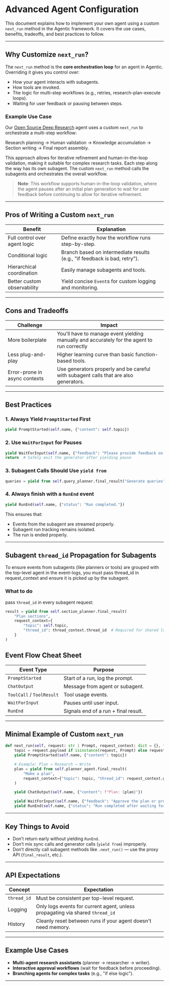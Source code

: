 # Advanced Agent Configuration

This document explains how to implement your own agent using a custom `next_run` method in the Agentic framework. It covers the use cases, benefits, tradeoffs, and best practices to follow.

---

## Why Customize `next_run`?

The `next_run` method is the **core orchestration loop** for an agent in Agentic. Overriding it gives you control over:

- How your agent interacts with subagents.
- How tools are invoked.
- The logic for multi-step workflows (e.g., retries, research-plan-execute loops).
- Waiting for user feedback or pausing between steps.

### Example Use Case 
Our [Open Source Deep Research](https://github.com/supercog-ai/agentic/blob/main/examples/deep_research/oss_deep_research.py) agent uses a custom `next_run` to orchestrate a multi-step workflow:

Research planning → Human validation → Knowledge accumulation → Section writing → Final report assembly.

This approach allows for iterative refinement and human-in-the-loop validation, making it suitable for complex research tasks. Each step along the way has its own subagent. The custom `next_run` method calls the subagents and orchestrates the overall workflow.

> **Note**: This workflow supports human-in-the-loop validation, where the agent pauses after an initial plan generation to wait for user feedback before continuing to allow for iterative refinement.

---

## Pros of Writing a Custom `next_run`

| Benefit                            | Explanation                           |
|------------------------------------|-------------------------------------------|
| Full control over agent logic      | Define exactly how the workflow runs step-by-step. |
| Conditional logic                  | Branch based on intermediate results (e.g., "if feedback is bad, retry"). |
| Hierarchical coordination          | Easily manage subagents and tools.        |
| Better custom observability        | Yield concise `Event`s for custom logging and monitoring. |

---

## Cons and Tradeoffs

| Challenge                          | Impact                                |
|------------------------------------|-------------------------------------------|
| More boilerplate                   | You'll have to manage event yielding manually and accurately for the agent to run correctly |
| Less plug-and-play                 | Higher learning curve than basic function-based tools. |
| Error-prone in async contexts      | Use generators properly and be careful with subagent calls that are also generators. |

---

## Best Practices

### 1. Always Yield `PromptStarted` First
```python
yield PromptStarted(self.name, {"content": self.topic})
```

### 2. Use `WaitForInput` for Pauses
```python
yield WaitForInput(self.name, {"feedback": "Please provide feedback on the plan."})
return  # Safely exit the generator after yielding pause
```

### 3. Subagent Calls Should Use `yield from`
```python
queries = yield from self.query_planner.final_result("Generate queries", request_context={...})
```

### 4. Always finish with a `RunEnd` event
```python
yield RunEnd(self.name, {"status": "Run completed."})
```

This ensures that:

- Events from the subagent are streamed properly.
- Subagent run tracking remains isolated.
- The run is ended properly.

---
## Subagent `thread_id` Propagation for Subagents
To ensure events from subagents (like planners or tools) are grouped with the top-level agent in the event-logs, you must pass thread_id in request_context and ensure it is picked up by the subagent. 

### What to do
pass `thread_id` in every subagent request:
```python
result = yield from self.section_planner.final_result(
    "Plan sections",
    request_context={
        "topic": self.topic,
        "thread_id": thread_context.thread_id  # Required for shared logging
    }
)
```


## Event Flow Cheat Sheet

| Event Type          | Purpose                        |
|----------------------|--------------------------------|
| `PromptStarted`      | Start of a run, log the prompt. |
| `ChatOutput`         | Message from agent or subagent. |
| `ToolCall` / `ToolResult` | Tool usage events.         |
| `WaitForInput`       | Pauses until user input.       |
| `RunEnd`            | Signals end of a run + final result. |

---

## Minimal Example of Custom `next_run`

```python
def next_run(self, request: str | Prompt, request_context: dict = {}, **kwargs):
    topic = request.payload if isinstance(request, Prompt) else request
    yield PromptStarted(self.name, {"content": topic})

    # Example: Plan → Research → Write
    plan = yield from self.planner_agent.final_result(
        "Make a plan", 
        request_context={"topic": topic, "thread_id": request_context.get("thread_id")}
    )

    yield ChatOutput(self.name, {"content": f"Plan: {plan}"})

    yield WaitForInput(self.name, {"feedback": "Approve the plan or provide feedback."})
    yield RunEnd(self.name, {"status": "Run completed after waiting for input."})
```

---

## Key Things to Avoid

- Don’t return early without yielding `RunEnd`.
- Don’t mix sync calls and generator calls (`yield from`) improperly.
- Don’t directly call subagent methods like `.next_run()` — use the proxy API (`final_result`, etc.).

---

## API Expectations

| Concept        | Expectation                             |
|----------------|------------------------------------------|
| `thread_id`       | Must be consistent per top-level request. |
| Logging        | Only logs events for current agent, unless propagating via shared `thread_id` |
| History        | Cleanly reset between runs if your agent doesn't need memory. |

---

## Example Use Cases

- **Multi-agent research assistants** (planner → researcher → writer).
- **Interactive approval workflows** (wait for feedback before proceeding).
- **Branching agents for complex tasks** (e.g., "if else logic").

---

